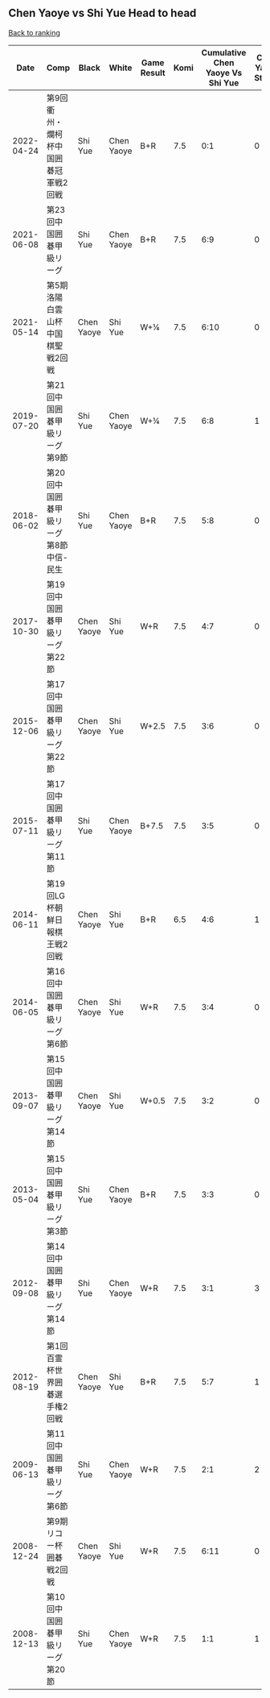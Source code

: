 ## Chen Yaoye vs Shi Yue Head to head

[Back to ranking](../../index.md)




| **Date** | **Comp** | **Black** | **White** | **Game Result** | **Komi** | **Cumulative Chen Yaoye Vs Shi Yue** | **Chen Yaoye Streak** | **Shi Yue Streak** | 
| --- | --- | --- | --- | --- | --- | --- | --- | --- |
| 2022-04-24 | 第9回衢州・爛柯杯中国囲碁冠軍戦2回戦 | Shi Yue | Chen Yaoye | B+R | 7.5 | 0:1 | 0 | 1 | 
| 2021-06-08 | 第23回中国囲碁甲級リーグ | Shi Yue | Chen Yaoye | B+R | 7.5 | 6:9 | 0 | 1 | 
| 2021-05-14 | 第5期洛陽白雲山杯中国棋聖戦2回戦 | Chen Yaoye | Shi Yue | W+¼ | 7.5 | 6:10 | 0 | 2 | 
| 2019-07-20 | 第21回中国囲碁甲級リーグ第9節 | Shi Yue | Chen Yaoye | W+¼ | 7.5 | 6:8 | 1 | 0 | 
| 2018-06-02 | 第20回中国囲碁甲級リーグ第8節中信-民生 | Shi Yue | Chen Yaoye | B+R | 7.5 | 5:8 | 0 | 1 | 
| 2017-10-30 | 第19回中国囲碁甲級リーグ第22節 | Chen Yaoye | Shi Yue | W+R | 7.5 | 4:7 | 0 | 1 | 
| 2015-12-06 | 第17回中国囲碁甲級リーグ第22節 | Chen Yaoye | Shi Yue | W+2.5 | 7.5 | 3:6 | 0 | 5 | 
| 2015-07-11 | 第17回中国囲碁甲級リーグ第11節 | Shi Yue | Chen Yaoye | B+7.5 | 7.5 | 3:5 | 0 | 4 | 
| 2014-06-11 | 第19回LG杯朝鮮日報棋王戦2回戦 | Chen Yaoye | Shi Yue | B+R | 6.5 | 4:6 | 1 | 0 | 
| 2014-06-05 | 第16回中国囲碁甲級リーグ第6節 | Chen Yaoye | Shi Yue | W+R | 7.5 | 3:4 | 0 | 3 | 
| 2013-09-07 | 第15回中国囲碁甲級リーグ第14節 | Chen Yaoye | Shi Yue | W+0.5 | 7.5 | 3:2 | 0 | 1 | 
| 2013-05-04 | 第15回中国囲碁甲級リーグ第3節 | Shi Yue | Chen Yaoye | B+R | 7.5 | 3:3 | 0 | 2 | 
| 2012-09-08 | 第14回中国囲碁甲級リーグ第14節 | Shi Yue | Chen Yaoye | W+R | 7.5 | 3:1 | 3 | 0 | 
| 2012-08-19 | 第1回百霊杯世界囲碁選手権2回戦 | Chen Yaoye | Shi Yue | B+R | 7.5 | 5:7 | 1 | 0 | 
| 2009-06-13 | 第11回中国囲碁甲級リーグ第6節 | Shi Yue | Chen Yaoye | W+R | 7.5 | 2:1 | 2 | 0 | 
| 2008-12-24 | 第9期リコー杯囲碁戦2回戦 | Chen Yaoye | Shi Yue | W+R | 7.5 | 6:11 | 0 | 3 | 
| 2008-12-13 | 第10回中国囲碁甲級リーグ第20節 | Shi Yue | Chen Yaoye | W+R | 7.5 | 1:1 | 1 | 0 |




